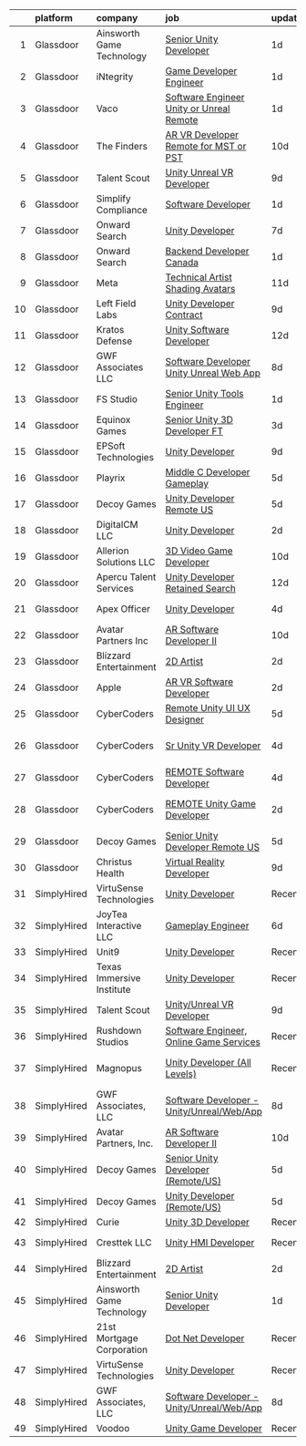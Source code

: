 

|    | platform    | company                   | job                                                                                                                                                                                                                                                                                                                                                                                                                                                                                                                                                                                                                                                                                                                                                                                                                                                                                                                                                                                                                                                                                                                                                                                                                                                                                                                                                                                                                                                                     | update_time   | location        |
|---:|:------------|:--------------------------|:------------------------------------------------------------------------------------------------------------------------------------------------------------------------------------------------------------------------------------------------------------------------------------------------------------------------------------------------------------------------------------------------------------------------------------------------------------------------------------------------------------------------------------------------------------------------------------------------------------------------------------------------------------------------------------------------------------------------------------------------------------------------------------------------------------------------------------------------------------------------------------------------------------------------------------------------------------------------------------------------------------------------------------------------------------------------------------------------------------------------------------------------------------------------------------------------------------------------------------------------------------------------------------------------------------------------------------------------------------------------------------------------------------------------------------------------------------------------|:--------------|:----------------|
|  1 | Glassdoor   | Ainsworth Game Technology | [Senior Unity Developer](https://www.glassdoor.com/partner/jobListing.htm?pos=103&ao=1110586&s=58&guid=000001832b5459acb05326bb36e82d3a&src=GD_JOB_AD&t=SR&vt=w&ea=1&cs=1_8630ee2d&cb=1662879292100&jobListingId=1008129987602&cpc=E1C07D31E98CBB16&jrtk=3-0-1gcll8melgrgj801-1gcll8mf5i9jr800-972bf3ba3b8bc65e--6NYlbfkN0AhTaXticpO8D1EV9nGWUa2G9Nr_0uERllJkF2KKfHsNEis5Ab9BZafCSD5DoBhiFBBiwyvwpWxkk7tU9HNFv4z9V7zrYdvnuY-ST2V-dPWOzeyccUGLpfJJaAtsZrOGKzIx6SG7aBt4Mh3VdCEyn_SthF_TMnoWv-Zk2JC471S9rYECohKpKwgG1N58Tfa-UpU8aDeWO6pTtx6V6s4VgaztCbDlmbDq4EFoUrrb4eoawN2EJ8uoFEYx5l-eLzaHydqtP3xXa5GY-ZYwj508zePMh7noC8yDMBgpJ5voEFciAO_o74_EzQj-zMQvIWDC_mi1xlhqB69qeIRbZ3ksMiNGJeZHKPYYj97k4kxcXQlyVBu4mHA6pV4C7AViSQvtS-wTRCy-ZA0UcDV7oWHTDyv-LL4AIR_D01jK-v3U7auR7tgeC-eVfxuMMNlqI7zRWekXOvxxSUobMhXbHY6HDdMlUCd69EDN8EOkZXI1EY4A92S3n-W4WXY2b3v5Xwn_ITuCc5PUeIqwA%3D%3D)                                                                                                                                                                                                                                                                                                                                                                                                                                                                                                                                                                                           | 1d            | Las Vegas, NV   |
|  2 | Glassdoor   | iNtegrity                 | [Game Developer Engineer](https://www.glassdoor.com/partner/jobListing.htm?pos=113&ao=1110586&s=58&guid=000001832b5459acb05326bb36e82d3a&src=GD_JOB_AD&t=SR&vt=w&ea=1&cs=1_4bf0de60&cb=1662879292102&jobListingId=1008129780323&cpc=1CBFC3E34E2A31FF&jrtk=3-0-1gcll8melgrgj801-1gcll8mf5i9jr800-4573d5f5e8c55fc0--6NYlbfkN0C7QpSfatUTTt_pWYjh4fmCixpaZixxEgk6WqG2e9JFSn8PLDX21so4BUVMbM-nBKhUj69Sr6OpTqYDA7c7087Zkx1rCN74-lugdvlBewCd_1ZIW96wtt_ZQBL96XnFuywy5_D_RtQVA2RWdPeLXY6wv17lUkoo63IjPOysvG-AS5xisPuiO1ZcwYqzUtykwDi3bKq62WQylCzpTUnNHVDKGhADEOtHQisIrLTcYsKb13sYWvXE1fhYJo77vhr97ESEJ5Rpo67bLCn0LOlENWazJEeVj9ef_4JzcIYOVd8H1uCcBsAx7qbQOBdhQT_jwK0lim00OVhFaQtMgjpSMKN2wKHfOZ04jRu8agsILsZgUX1EuI5g8T4XbWK1v6ZgwjMJeoXR8ogqCdT3IiKNNxT-TY5bkOICsw1hEIBXYT6MaUWyqdDBkWpDvyHzlWrZjfg69ey-_ngQaIlMSoIvqAUfV2kdr3hBuFmRUFPFPEN9k5Yvuh7yf3yDUdcSg4qXUjh35JiZJIUutw%3D%3D)                                                                                                                                                                                                                                                                                                                                                                                                                                                                                                                                                                                          | 1d            | Las Vegas, NV   |
|  3 | Glassdoor   | Vaco                      | [Software Engineer  Unity or Unreal    Remote](https://www.glassdoor.com/partner/jobListing.htm?pos=111&ao=1110586&s=58&guid=000001832b5459acb05326bb36e82d3a&src=GD_JOB_AD&t=SR&vt=w&ea=1&cs=1_0796f7d4&cb=1662879292102&jobListingId=1008129759335&cpc=9DC6E4D8324653EE&jrtk=3-0-1gcll8melgrgj801-1gcll8mf5i9jr800-ae75da19b53ce8d3--6NYlbfkN0D_sybMACCpf9B-677oK5j6rPldVB6BlrVvFjO_o-GJZbzuF-qh4PxErFUqfUsv_6v4OLnkcKvTjmMS6FD75hgLkRWnsyQoMe0_VxidUAhqUUo354J5mDn5dDhics1USxy8UxWfW-Q7zqedcnVTJblB8A2XoxauHqTd6UaLDWpjTkw5sGUAbCM0Kh_LV5LeSX3S-4zd8Ot0AWbmA-wfr0Jgnt2up8mzzWXNw2X9kAzBjGhRuCc6-niMoNCeh8tDpB0SB1aBGF5aOhSRHBr1Pg-g1EGND7VIhDKZbmBcO61MIT1jnd6_oDkZs6GVhq72Wbxp-1pQoFfMlClEyX9ZFd38abjfZgj-8f-E3iWMqyy3KDi9nCC-uAN-ulzLntgYuK_KCiNmXNC_MeYgIo83gtznELnp7Rpccz8vHMoEVpLtkhDtFEMyrcW4UiQkNX8sejQ4xNMulyCct0B1rcgOrloZ0qMcoeiH7ykEQJBepK4EplSTLVdhHzzpZCctQVHBkBgo_XMGzppjCrX2b5ozBABFZRuxIqcBqMWbPmFXbbH1-w%3D%3D)                                                                                                                                                                                                                                                                                                                                                                                                                                                                                                                                     | 1d            | Remote          |
|  4 | Glassdoor   | The Finders               | [AR VR Developer   Remote for MST or PST](https://www.glassdoor.com/partner/jobListing.htm?pos=117&ao=1110586&s=58&guid=000001832b5459acb05326bb36e82d3a&src=GD_JOB_AD&t=SR&vt=w&ea=1&cs=1_1987b004&cb=1662879292102&jobListingId=1008106385070&cpc=654405A9B1E0A9F5&jrtk=3-0-1gcll8melgrgj801-1gcll8mf5i9jr800-76e8d4ed4d326d96--6NYlbfkN0AYo_ysEmi-N9D-g6x4hDoxwWbDzILIh7p3iecCghkOgCCQ9Hjx-p_46PTVF05XzNP5Z5K71OiC6zoUMdSW3LZvMzecx9XPoBXy4TghAeCSdb8dXvKrDUkzgIaCWvmYeo1SeQbGFdI4NQnpIbRQDunnf92V0Ep1OSri4gPT5T2YNh8Y-j5fvXhZ7qLhd99Y6x8MNP0_YNz5Ut1ncTeWQy3RtlpGhR7RJkMkPLPVqPaTrtbB_ueQez3EkOylMzhitbkdvNeQPguoL4s-XT7qNrkV-byJpYBDg5kJJxYNl1115gCSM_FoGhnLJzfis2M0JX9mR9d8DlsT0fTXUyiJBQ9uBubJzSXrykMLet9VQaxWDHuUMocPQdkZFahJqla5l1za0d2ggtPlUIuyrqSGr6lOmb0g2vRn0ZfAwjSBTfuf_7NKSETJELKNAWEKk0wARgEFCCHq4vRjUx1Sn6bA-IgAeVcsAiJ4ZwCW3h4BKeuMoM0WwJ1rg65VqfL7OE36t1vueKr5VjB6Og%3D%3D)                                                                                                                                                                                                                                                                                                                                                                                                                                                                                                                                                                          | 10d           | Arizona         |
|  5 | Glassdoor   | Talent Scout              | [Unity Unreal VR Developer](https://www.glassdoor.com/partner/jobListing.htm?pos=101&ao=1110586&s=58&guid=000001832b5459acb05326bb36e82d3a&src=GD_JOB_AD&t=SR&vt=w&ea=1&cs=1_0835fdd8&cb=1662879292100&jobListingId=1008110844337&cpc=D39918EEEC7506B0&jrtk=3-0-1gcll8melgrgj801-1gcll8mf5i9jr800-d659e18815655494--6NYlbfkN0DbYLs4CfwGVTREixwikAExK8n1pc1Nzb_WRRt8WdtLmAFSSOwFbSMQVZFwxe4jkqzK5cnFfaoEc2xZPA_HOhFUsXUTLM9luD2-CGF0V6rN2-waAaDc2ZtR3W5G1xvcC5u0WUog6f4P8yqyJ0zOTBMhNu0Y54jrDKPehcRXIaCR9T1WlAznPqQtGabNEysS6K0oEWWTZrBPZF5hfuYBWmLU9B4FRMQrv7XySRTTiYvFYKR4N8XxtJ_Vi2AEIEywj0rsdL9iEsNPOK2R6Yxhqkw3WDRP704aihyepPA-FtxKibQkbULxk7ZMRvTwfMlHhN_O5LAVa8Iyx_CXujmf3tvISJU6FWcjsMTjhCAx9DQUcp2RckVT_vtj0_xmrymiB5l0fP9D91SRpDXPVWVE96Qnc1Q0rLHRUqE5SswLoQjn0esUd1MT-oCFv457MG8wwgsjpzp1DIItcYYkzwNCQ8gh4QExJp59rmKP3faJ4BgB5GkKdQZviMcOr8-Ra-YUYuX8SsCJ2H3HOA%3D%3D)                                                                                                                                                                                                                                                                                                                                                                                                                                                                                                                                                                                        | 9d            | Remote          |
|  6 | Glassdoor   | Simplify Compliance       | [Software Developer](https://www.glassdoor.com/partner/jobListing.htm?pos=125&ao=1136043&s=58&guid=000001832b5459acb05326bb36e82d3a&src=GD_JOB_AD&t=SR&vt=w&ea=1&cs=1_6e957bce&cb=1662879292102&jobListingId=1008129954133&jrtk=3-0-1gcll8melgrgj801-1gcll8mf5i9jr800-6b6c59237973457b-)                                                                                                                                                                                                                                                                                                                                                                                                                                                                                                                                                                                                                                                                                                                                                                                                                                                                                                                                                                                                                                                                                                                                                                                | 1d            | Rockville, MD   |
|  7 | Glassdoor   | Onward Search             | [Unity Developer](https://www.glassdoor.com/partner/jobListing.htm?pos=105&ao=1110586&s=58&guid=000001832b5459acb05326bb36e82d3a&src=GD_JOB_AD&t=SR&vt=w&cs=1_8d2431d5&cb=1662879292100&jobListingId=1008115293704&cpc=61E17551093C17CB&jrtk=3-0-1gcll8melgrgj801-1gcll8mf5i9jr800-12f96406052cebf6--6NYlbfkN0B7YoEZZ2QAGDyEGGmBPAUWSHc1Mt3sMCn9FehKcWA3w0f8WX1n9N967XqX1pCIHHI3lQ3SH3VU3V8dBFOg6CDvpZ80tncqC9CbD9_my3Ou7X07my18Vope2VRsS9Nt7Ikv5dafj3LmcF52a-m8slckrqow7JgAEzOBt2nb1_iaIkYFBE_X6rlGcNftwFCGg-ti9cNg_dL0y9PYMIFtvj5lfASCBav-4G_wDX9j9u9Fqc4T0wDdd9gUhyp5STj397sN_JtvOkJ0WTwKCVFsGIHttdf4SqFAYptSn2sK0Z41X0YgrabT4V7NS4J97JP_qgQWK0tlseMie1JyMr4oBLBkTsuscwlL-sQRbt63WPUn5JBiOZY-iJPj_kxBz_fetHwuta9H9tDuuu0rZAM3zovIAHcsOe4T_suJsmjfVXqseOg1_Y8WYo4STyThQEmhwGoYp-vSIMdyuxJK7v8XweC-UToBXoO9Cs_VpN-ZxvlO95IzytFsMNW01LcHtVrbj4UazT6AoKEauPAl1CjiPuDNLL1MiCmHjCxAY5tphT62nJtp3xNtWY6uiP_Qc-OI-Q3nujGnE1oKMdtpb75pIa2vksDWDu1UI0PlDzENyFVa_iEssCqKBjAKKLUtFzuBVd6-BnFphjYRf4ckCofkJN8XytqjK7zZJWIFOaFDxfD7EkzF2tlN79Zh_fGvU2BNMfOrjzrsnUmBzLW0xdNOhx1QALcUc6_yCyNIEbPtAJYg8Tat7mpvdJPmW1PetKtAocq119OEyqZ1nrRhdmNlPGOXnznU8zs1n2sBuJqoBPwpLdaYN7JqpmmBlM_jmKWK_LayNPTG6T5j21JuGUjRnyWf1HQtDUqyH8BhQA2EE2cjSP19h63O92tIy0elQdp7vP9Rm_Bx72bscPFEYAexpSWfTIxZiWUQLHXr32YOlPmjS6kszKTpcBJUl4Jysn2OdCUgWPBEGBFVAcxJKmST2Rt4I6ti-BSe8v87nR7RcRzNCxeM_l3EDcwK)                                                                                                   | 7d            | Ontario, CA     |
|  8 | Glassdoor   | Onward Search             | [Backend Developer  Canada ](https://www.glassdoor.com/partner/jobListing.htm?pos=112&ao=1110586&s=58&guid=000001832b5459acb05326bb36e82d3a&src=GD_JOB_AD&t=SR&vt=w&cs=1_225f98e5&cb=1662879292101&jobListingId=1008129277669&cpc=D69957E0862862E0&jrtk=3-0-1gcll8melgrgj801-1gcll8mf5i9jr800-e2a2c0b552c19a36--6NYlbfkN0B7YoEZZ2QAGDyEGGmBPAUWSHc1Mt3sMCn9FehKcWA3wwfxcx19LEZnY8Y4HGhdxxpS3KFaZ0UOrG11EP25WyP7ulYeS8GVyGXeLLpvR3FjzLaaa-2hBhUho2m5vsHtlvRQ9wQhacVh8veuJEeFgzD-XST_vn3vjmk-edARtviHyaFahEOiYL6Uq2JJanfVVB59v-t3kT1Lw8Pa1sXjapWKMB3DEM6UsKtdpgb7yFzbHyqWpa0nh35eiAbMD_cJuY2XkkPi8Gt5DpagPEH6XdZAwIl7DX_mLVFCXzomsoCT09leBTYt1hXID2KZFW3aBxe5NM7Zg112JtkZsXabRKepQ6nFVDretyCBWMH9bbESNZmvMHAQ-WBdYCe4DFz6h5LKpq0HVfqAlt0WcHXEddhihlwnRiauNHIY1kSsTClhG8-ntRcqsCkBfcZh8RTvr6R0FAsz59QyEef9DQyYTh-IQt5oG1lKcYBgmY87tcMrXx36O5lSl6BG8wCzVMjz1a_29gZ25nbV4F-eKSfYr9eBwPqtUKXivZuRwXgKS2oCmNhmq5HiKZH2aHSiv-g8gKLdxfkzifEVIPLMoERFBsGM4EyGKrrtyvIF3lis3UGor3hQU1BFauuXg8mSYLVwJH7ihjrbonuTD-HGr40pMTn35zRsOso7CgiMvtktl55tN_Qr0Rm-FZnxrGJ6oX_dRaNvqxhaBVnJS-jy-j8Y2cc05CU7ruds1ia1pyFdnZHnasGEugzu7ZHYd-t35MiDRVZ6Lnff1co2ftutwVoiJ8CHgl2nxQ5pl6QXYbh3dp2iykpglK5ObS6zQwOMiRdyIVLqBrQrDo1u_-k3i8Jhk74flw4sauRIWUtU6J01BEKzXm5AucvSF1SxCGbi9dwRoxI3vK-2EnkBqaK89HquXKk7r1s21oL82hfUG2YHMuxlHNJAckNN7KRoKz-itwfZr1atJTHDGtTTXzD102ab7OvqhvDbX3_vRHte5jsVjK8EPFznbvkzgRRW)                                                                                        | 1d            | Ontario, CA     |
|  9 | Glassdoor   | Meta                      | [Technical Artist  Shading  Avatars ](https://www.glassdoor.com/partner/jobListing.htm?pos=107&ao=1110586&s=58&guid=000001832b5459acb05326bb36e82d3a&src=GD_JOB_AD&t=SR&vt=w&cs=1_db6026f7&cb=1662879292101&jobListingId=1008104919858&cpc=DE56C24FF6DEC286&jrtk=3-0-1gcll8melgrgj801-1gcll8mf5i9jr800-f15d80185ea8b6cb--6NYlbfkN0DYl4UJW4r1Vl7FEn6T9F-rD9lpC-0oMJVSiWjK_MGUd8e8cHXcpv6KPyjLHZEfqkWmIihMCJXc31fMADfN0gJ7IUkPxhTp1nyQtrbvzomRIl047Bd7eGennDhYyBKwa6LFWtvklSdcE7P7hOAfvItVNb7U6znhKcTIS6fI4UQgWLG352V_IizaADTTqeeBU46CHtIxToHsskjUb7qzBXuRnJGl-sY538AR4nZsmTG0HZZLPJpbNRbwy-Vwt8IdfDJptFq46vJ-LrT833J5JMX947Pe16RL05Edwb59Ro0KcDs5-YYpKsDflrNZB4V0unMBxPL5s3nKkMTKWe_Ux_a999JMh4UPtE_LjFHDF8AQP3esGvFbaCVZhkIwTUoMuIOU5mcBjTJCx0ZJBGMlWHgj_4UG8Huq6pPSWM0OQ2p-lkEwZh911wP8MwyZpPzN5Bfu7vFF7d2b2HsTaDFBm4rav4e_9k1tooICuY_WrSUVIm4bWtJUxQebQNMqcX7LTE1PLOqAtS8YjcH_4xWkx1_taCbD6IWKZKLYQ0JulqgUFELlV4mjHWleZ3vAkkEDMAx7iA_K3PBHrDfUR87mTdu1s0omhu_Qd_BQ50YyYD5m_rbWFiQ3rf9UBj4S7p9q3p2pWtUjIpKd6cF7s0dnfW8V1Rf0FgDMcbb-3i8saPMQEL6ZBRod31gTgG8JZNR4d_m_zz3xNXOFWGSJ92BzqB52lCharpkxYoRBWkEoLkgNJSnN5zfTac3tXEyS5vjZ-oxfWEERgZlHOGKGs8B-Ep5h8Fdc5mXdV0PJZEQipHUMrAFYhKDOScEe1JHRaGfK9GAKDvZvhqLiA8ZDsElJEqbHhxtm73Om2m4SH9n-GEuGsMl8jwOg7EUfDgRkyNBz8Bf31_vXl2jmxxUMzXsJPiEDTea5yb6nH6h1d5weWygSE8LuaXtUhWHZYU59aFaMivJaUGXaKXwhEHjhkuCvvxavx6mroL0ytZ7GLoBDl4ANwe7POtskzv8Jy_SPzTjx8WTsN_amzI-zy5rBLnXBXIWpLnB8x57W1sal76mHkNyMzKOguW54WvMTijUq2iS-Ewg%3D) | 11d           | Remote          |
| 10 | Glassdoor   | Left Field Labs           | [Unity Developer  Contract](https://www.glassdoor.com/partner/jobListing.htm?pos=119&ao=1136043&s=58&guid=000001832b5459acb05326bb36e82d3a&src=GD_JOB_AD&t=SR&vt=w&ea=1&cs=1_8e2e4543&cb=1662879292102&jobListingId=1008111940061&jrtk=3-0-1gcll8melgrgj801-1gcll8mf5i9jr800-53df68b10c2e1f48-)                                                                                                                                                                                                                                                                                                                                                                                                                                                                                                                                                                                                                                                                                                                                                                                                                                                                                                                                                                                                                                                                                                                                                                         | 9d            | Remote          |
| 11 | Glassdoor   | Kratos Defense            | [Unity Software Developer](https://www.glassdoor.com/partner/jobListing.htm?pos=122&ao=1136043&s=58&guid=000001832b5459acb05326bb36e82d3a&src=GD_JOB_AD&t=SR&vt=w&cs=1_5d662835&cb=1662879292102&jobListingId=1008101931678&jrtk=3-0-1gcll8melgrgj801-1gcll8mf5i9jr800-2d3690a76f145ad0-)                                                                                                                                                                                                                                                                                                                                                                                                                                                                                                                                                                                                                                                                                                                                                                                                                                                                                                                                                                                                                                                                                                                                                                               | 12d           | Orlando, FL     |
| 12 | Glassdoor   | GWF Associates  LLC       | [Software Developer   Unity Unreal Web App](https://www.glassdoor.com/partner/jobListing.htm?pos=104&ao=1110586&s=58&guid=000001832b5459acb05326bb36e82d3a&src=GD_JOB_AD&t=SR&vt=w&ea=1&cs=1_113f3c2d&cb=1662879292100&jobListingId=1008113847249&cpc=235F38378B0CF412&jrtk=3-0-1gcll8melgrgj801-1gcll8mf5i9jr800-4a432009221c1997--6NYlbfkN0CiXlXD9X9KmMK7S-b5IcFBvVIey8Qr_VUnbo48CIz6WLzcoSDqneRDku8QlUdN22kKDxpZipBu3R9SWpIpbnBOif_WyzSOpDPBLp8SH237hTTGLeXdTBRvKFfH9-fsxvk44MkMMdxDaDrE8b02UV5PqaRrbQQ8HJ-GwRkEgP4BK_mMhjuP4gDN18aeFvn0n15hZ6XRCqF7xshMOLNkwGzvyT_66RxW6joq3SdNwMI9c267EltClcy-TbazDU8M_QdhbVuiBJkOanupMJfi8xEF-O4Gk1Klnxj5L8TYlU_EUKQBbLiQYUpYiJc341h22Uzxg0KZHarxJ1AGo7qsfDPwwBWBLTPwEPIlj0YZK9eX0LroVf1Az0MsgFW8-WnyxFUa_DKONLHRfUpsU2GG9iLZ1wMjnw5n9PZDX26vYOh7vhXsk28l2caGgUvLzRoyMe7lmGi_K-sa4wMDCnuW_uNfddaqGMFbGoP2QZauJiFy4GnraDjvQWpKwu8cXBSKr7tt5VvDSTqcCL93t_2l6XWk)                                                                                                                                                                                                                                                                                                                                                                                                                                                                                                                                                                    | 8d            | Eatontown, NJ   |
| 13 | Glassdoor   | FS Studio                 | [Senior Unity Tools Engineer](https://www.glassdoor.com/partner/jobListing.htm?pos=123&ao=1136043&s=58&guid=000001832b5459acb05326bb36e82d3a&src=GD_JOB_AD&t=SR&vt=w&cs=1_b35cd211&cb=1662879292102&jobListingId=1008129987481&jrtk=3-0-1gcll8melgrgj801-1gcll8mf5i9jr800-e90264a352d14d9d-)                                                                                                                                                                                                                                                                                                                                                                                                                                                                                                                                                                                                                                                                                                                                                                                                                                                                                                                                                                                                                                                                                                                                                                            | 1d            | Remote          |
| 14 | Glassdoor   | Equinox Games             | [Senior Unity 3D Developer  FT ](https://www.glassdoor.com/partner/jobListing.htm?pos=121&ao=1136043&s=58&guid=000001832b5459acb05326bb36e82d3a&src=GD_JOB_AD&t=SR&vt=w&ea=1&cs=1_9e80e1e8&cb=1662879292102&jobListingId=1008123814500&jrtk=3-0-1gcll8melgrgj801-1gcll8mf5i9jr800-555ec9c15708c8c1-)                                                                                                                                                                                                                                                                                                                                                                                                                                                                                                                                                                                                                                                                                                                                                                                                                                                                                                                                                                                                                                                                                                                                                                    | 3d            | Remote          |
| 15 | Glassdoor   | EPSoft Technologies       | [Unity Developer](https://www.glassdoor.com/partner/jobListing.htm?pos=128&ao=1136043&s=58&guid=000001832b5459acb05326bb36e82d3a&src=GD_JOB_AD&t=SR&vt=w&cs=1_977b0cd4&cb=1662879292102&jobListingId=1008111985736&jrtk=3-0-1gcll8melgrgj801-1gcll8mf5i9jr800-693e9feaf90ae4f8-)                                                                                                                                                                                                                                                                                                                                                                                                                                                                                                                                                                                                                                                                                                                                                                                                                                                                                                                                                                                                                                                                                                                                                                                        | 9d            | Seattle, WA     |
| 16 | Glassdoor   | Playrix                   | [Middle C   Developer  Gameplay ](https://www.glassdoor.com/partner/jobListing.htm?pos=127&ao=1136043&s=58&guid=000001832b5459acb05326bb36e82d3a&src=GD_JOB_AD&t=SR&vt=w&cs=1_ff5d6959&cb=1662879292102&jobListingId=1008118610670&jrtk=3-0-1gcll8melgrgj801-1gcll8mf5i9jr800-3eeb4ef8963d6341-)                                                                                                                                                                                                                                                                                                                                                                                                                                                                                                                                                                                                                                                                                                                                                                                                                                                                                                                                                                                                                                                                                                                                                                        | 5d            | Remote          |
| 17 | Glassdoor   | Decoy Games               | [Unity Developer  Remote US ](https://www.glassdoor.com/partner/jobListing.htm?pos=118&ao=1136043&s=58&guid=000001832b5459acb05326bb36e82d3a&src=GD_JOB_AD&t=SR&vt=w&ea=1&cs=1_6921a446&cb=1662879292102&jobListingId=1008119531448&jrtk=3-0-1gcll8melgrgj801-1gcll8mf5i9jr800-9992df91de9ca1c1-)                                                                                                                                                                                                                                                                                                                                                                                                                                                                                                                                                                                                                                                                                                                                                                                                                                                                                                                                                                                                                                                                                                                                                                       | 5d            | Boston, MA      |
| 18 | Glassdoor   | DigitalCM LLC             | [Unity Developer](https://www.glassdoor.com/partner/jobListing.htm?pos=120&ao=1136043&s=58&guid=000001832b5459acb05326bb36e82d3a&src=GD_JOB_AD&t=SR&vt=w&ea=1&cs=1_1931f70c&cb=1662879292102&jobListingId=1008127157168&jrtk=3-0-1gcll8melgrgj801-1gcll8mf5i9jr800-aa3401c364fa0a9c-)                                                                                                                                                                                                                                                                                                                                                                                                                                                                                                                                                                                                                                                                                                                                                                                                                                                                                                                                                                                                                                                                                                                                                                                   | 2d            | Tampa, FL       |
| 19 | Glassdoor   | Allerion Solutions LLC    | [3D Video Game Developer](https://www.glassdoor.com/partner/jobListing.htm?pos=130&ao=1136043&s=58&guid=000001832b5459acb05326bb36e82d3a&src=GD_JOB_AD&t=SR&vt=w&ea=1&cs=1_c64fbbd3&cb=1662879292103&jobListingId=1008107385349&jrtk=3-0-1gcll8melgrgj801-1gcll8mf5i9jr800-c5265644ede30393-)                                                                                                                                                                                                                                                                                                                                                                                                                                                                                                                                                                                                                                                                                                                                                                                                                                                                                                                                                                                                                                                                                                                                                                           | 10d           | Remote          |
| 20 | Glassdoor   | Apercu Talent Services    | [Unity Developer  Retained Search ](https://www.glassdoor.com/partner/jobListing.htm?pos=106&ao=1110586&s=58&guid=000001832b5459acb05326bb36e82d3a&src=GD_JOB_AD&t=SR&vt=w&ea=1&cs=1_4f96e5f0&cb=1662879292101&jobListingId=1008100956513&cpc=6BF42D0955AE9A34&jrtk=3-0-1gcll8melgrgj801-1gcll8mf5i9jr800-29e150451bcc4fa2--6NYlbfkN0AZ3MYtYQWkBopVeycVr_1f1rDCs_k1mphEn014V5iC_uq83vDdE9n-Rdaz48ksWHHqArENbVwezk-6LjDCi4QZvlIRkQcK-Iy4D7AmZrXjOf6YOry7HDI8QD7rxlm29wwn0dY12nLTj7Euibn31sAF0ZhNZGxu9r3kTxXWMvnWwAUPSXvkawnAUWMSFTFlE8GYOMNSYGOtUpFKwa5pUvy8dbJ6mSzHCcKAiDD8XpjgVCjbVBQPHDo5SfsQzhw-BOrYALyXeo56AOk-AWTnV30p3dmIuhU13Fs6TuOg3gp598dJxgPWnqg8soknp9JcJfrKuoYV1bxJSXjnvj57RsxQuEhCG-p_XscGm4yUNneL3WN82El57rpVfFWyN8rolpKuTxEpAJdjWxh3r9XdsxcaaJGOfXql9nsy6FWjOoYbSTPGderdUJLNw8bVyD6YnKjw8z6s07vHuS5A0vhc0EDLaDjTjIq-gWP5OLj2blL6_9BWFK3S33Gs9Bt3OYHqBAXTXna1BXEUGSmXZrbKYCqK)                                                                                                                                                                                                                                                                                                                                                                                                                                                                                                                                                                            | 12d           | Irvine, CA      |
| 21 | Glassdoor   | Apex Officer              | [Unity Developer](https://www.glassdoor.com/partner/jobListing.htm?pos=129&ao=1136043&s=58&guid=000001832b5459acb05326bb36e82d3a&src=GD_JOB_AD&t=SR&vt=w&ea=1&cs=1_1a9d7d41&cb=1662879292103&jobListingId=1008120574581&jrtk=3-0-1gcll8melgrgj801-1gcll8mf5i9jr800-3507746c161b6dc0-)                                                                                                                                                                                                                                                                                                                                                                                                                                                                                                                                                                                                                                                                                                                                                                                                                                                                                                                                                                                                                                                                                                                                                                                   | 4d            | Las Vegas, NV   |
| 22 | Glassdoor   | Avatar Partners  Inc      | [AR Software Developer II](https://www.glassdoor.com/partner/jobListing.htm?pos=102&ao=1110586&s=58&guid=000001832b5459acb05326bb36e82d3a&src=GD_JOB_AD&t=SR&vt=w&ea=1&cs=1_10fddbee&cb=1662879292100&jobListingId=1008106665313&cpc=E8A829142AEC536E&jrtk=3-0-1gcll8melgrgj801-1gcll8mf5i9jr800-e7104cb7571e10bd--6NYlbfkN0CSE3POay3L6XNXi0aipSscdc1Zs2V3vZI2w3p7sV-Wv_VoR-XsUxX86YfQ56zr2X2DaYELFy_C3wUXcLlSNQY5XhgcS-qb-mOfK5GZmOQEQaCEWWGF4p6F_FMb-3_kziIFa6OePOYEvUBuJ-qJs-wjHE-bkIxGqY7SQZGqOKMNDw4LScBAKRt_vIAGn7gMza3_xfh5oZ3tECJXpbVTM6_hnXh-Vz6eYrXHmBVuMgpVP4JrKQVwsDyHETdpZ39EattcKz4AYYh19lCtQvLRbdwbXluciU70irM77hYOBC4d-BobWebLezEUK99NBiS0yNDxJqWrGqwpMaiy1Qz_BYYnzHV4dBdabb_L3bk0_I701Zp-FXPLS9lmS15v9thhwQpdNTcVBareqfsMtjipOCWfnhH6za0KNN3k_4OLLO4FXrAdqXWmFXt-0-KqIlE8aCQWL1XPHU79tNnQTCcObFkfugtTsydMh_-GWPB9x0tHVl0full9PNmleUSPoGL102xLAlcOBon1ig%3D%3D)                                                                                                                                                                                                                                                                                                                                                                                                                                                                                                                                                                                         | 10d           | Remote          |
| 23 | Glassdoor   | Blizzard Entertainment    | [2D Artist](https://www.glassdoor.com/partner/jobListing.htm?pos=126&ao=1136043&s=58&guid=000001832b5459acb05326bb36e82d3a&src=GD_JOB_AD&t=SR&vt=w&cs=1_a2a16731&cb=1662879292102&jobListingId=1008126791248&jrtk=3-0-1gcll8melgrgj801-1gcll8mf5i9jr800-1e1a183b619c93b7-)                                                                                                                                                                                                                                                                                                                                                                                                                                                                                                                                                                                                                                                                                                                                                                                                                                                                                                                                                                                                                                                                                                                                                                                              | 2d            | Irvine, CA      |
| 24 | Glassdoor   | Apple                     | [AR VR Software Developer](https://www.glassdoor.com/partner/jobListing.htm?pos=109&ao=1110586&s=58&guid=000001832b5459acb05326bb36e82d3a&src=GD_JOB_AD&t=SR&vt=w&cs=1_cefac67b&cb=1662879292101&jobListingId=1008126677941&cpc=654405A9B1E0A9F5&jrtk=3-0-1gcll8melgrgj801-1gcll8mf5i9jr800-e527cb2f84c44fb9--6NYlbfkN0BvKrLyj5gPmtZO9T8euul8TCxuuKNOtzRJOomxnwSEodTz2Bc-sPZlt2Zgji_QUXFbHyuQ1y3lsZHnwSXXBd2J6SY9eOlCz1ANQ24_Z-gnVMM7eFeZ0rlbr-9PRMIJArwoGbn075iqMtKW8x6xRfyuE1BVyGS9FAmoMc_mWmKaO1V6GB6otzO02vDcW9YCOblzMvjuy-1f_9AacsI7eR9kEJvffoKU7pAtFtNF67LphJhPmoR16qkX3S4EXGpRRId0GR-AiuxX9uoU9UlIhpzfWNp78v0aQ-DEDK9uZW9sQyPVryoVwp5qoLpkfVAu-MdiLpuFzCrDPOjXDm_u1au6uljFoTgEOHfjfRUPHlMxXuCiUvAUNL6N7L6t6jKFvxM8l-BZpXQ6TYsf3qolGtffM5PcQeo297n9CXdlRC2A0gqmV00hBe_xOb7x5Q77emaXxcIVKouRuJAGQ5s74aQaHMq9Q6o4K2lwnpiqDsaabci-idNm90vuUUNEQX_F8KW99yjhYDXLvokgElkMJVwG2_7i8wSwJuGgnT3NArQwdCR5Ta3RP5AC7N0tOmN0Mg_ZIvA2ZAfCuSSSw_vi88YCAKXKPLP9T57zyJ7yAwEJlmH_dpbZvm9cp0FNYoiCLqGmX9tBSWNqX_sN-mrRIh7CvRI2PrCdQtTaTWahd6-luptqftxloRx1mm_N0rtWXngl-mGJSpjHBYxq7kCDtq4qMoq7ZtJfC5eE8ncD987r9KjO3kNdULXYhDSgJ6GPE8NFEG3Uyexqv297-Fxi39EKtVY-rZQ9DSOdDu1CZLJXTHKHWVr8kxVv47NPQLo7Y0_X5XEheJpS46Sg8SOJHF97soDO7Vb2_Ot-S9fJWMRbkdaFa3iGd_DH0RsAWS9c8elICKUiHQ7fxdZv6hGsO09MRuJoI_HhXjnw7jHZAJ69sMlDPQ_trpqYt7v8yfql1O8%3D)                                                                                                                                            | 2d            | Cupertino, CA   |
| 25 | Glassdoor   | CyberCoders               | [Remote Unity UI UX Designer](https://www.glassdoor.com/partner/jobListing.htm?pos=116&ao=1110586&s=58&guid=000001832b5459acb05326bb36e82d3a&src=GD_JOB_AD&t=SR&vt=w&ea=1&cs=1_d19a9c0f&cb=1662879292102&jobListingId=1008118858148&cpc=32EE424DE2B657EB&jrtk=3-0-1gcll8melgrgj801-1gcll8mf5i9jr800-4489f95cc6aa19e3--6NYlbfkN0CpFJQzrgRR8WqXWK1qKKEqALWJw739KlKqr2H-MSI4eoBlI4EFrmor2FYZMP3muM2jIErn2TD3DTuro3--HS3K5nTn9yWYE9sBCqrweJLoWulvyeUYjt7A5rtcm01qv8lok_ZsYtZLunUQsV55N4mhhUu37XKm70EUWRsqr497UbCjQyRYkS1gFxQ-GItL2KjKZwiNtnQKKr1EpOnsNGTMoM4CenkFuupU3MUd1XdTAm-6P0jBUxID22IkORxHJ-jWSs-1RCtf_T6ExoPTlSoMh6uuCpNdopCS5Av6uYSJlCqv5RG4ibCBTmPIClPWZHbVoZwJbZ5znVNdhteTqFYb-OSQ9B_viy-p6i-x3TpXjMVO1lecobfxAglw2nuwtCT6yUdXp4e_mNWfyE9jdaMpLHPGuMb1upwfy8uYsKbZ-PAeri2xQzfLkB0H4U7ftDUsTKEgaSddh11ldb1_U8HL3vHiNUnKnEDBarmYA0zPwL2Wsul_XKinGl1utvVsHZ0pP8DJD0aO23J82HQxDzWDmpxuBXYBlk-PxxOg7d73RX6zKI14l2kXJsgb7qv2DOn-pXfzt6s8xvu0EB8LIa6AuAjr-peXPt24oqrPyyXizrL0UO5PUiPXdbW_s2FmPghKbyVTc_g3L3rJA9kNbtCYbMvpnHDPiLBYw6vzKW-jsz56g86Ne3qxxsQFD0vEr8Dw-pnwCt_gb1urNNvDDgWVe_mV4ydw7nvQQh1CzB5S84shCvXfnuw178W_xEmMu1FHm8siFVdbvxnOUmSpkkyPO20IQxHmzAUTDhUZKzlRwxb_tAqgEj0lCo3oDr3w2MRV4O9Kny2PDtVdLavgcaSB1PLta5gz7hy-IA6pGSE82s5czcvw5wZTi4JMSZU7Kg_YFtdpTfrMd4c4S-8VkVNrbABf-ejIug8hRPgh7APbodx2Zrx-kDc-RMV9VnFNdtTlzgjzQaygCqCqbSdV3ZkPp6sPt5lyCOa4bkpmh75s9Q%3D%3D)                                                                                      | 5d            | Austin, TX      |
| 26 | Glassdoor   | CyberCoders               | [Sr  Unity  VR  Developer](https://www.glassdoor.com/partner/jobListing.htm?pos=114&ao=1110586&s=58&guid=000001832b5459acb05326bb36e82d3a&src=GD_JOB_AD&t=SR&vt=w&ea=1&cs=1_0000e519&cb=1662879292102&jobListingId=1008121399360&cpc=FA84DF7EA1EC2398&jrtk=3-0-1gcll8melgrgj801-1gcll8mf5i9jr800-1b57b942a08c01a4--6NYlbfkN0CpFJQzrgRR8WqXWK1qKKEqALWJw739KlKqr2H-MSI4eoBlI4EFrmor2FYZMP3muM3b7ixLItdhif6tO6LKs7U8ZN47Q-qUMdDOH0TRIB9glu52wHWFw7WGg69Q7aGLVZJTRMSnxe8iNpruyHF_5zr5aWLxZBdbRr3PumadwGS_lJ1IxwOnShvq2w3yFGHBM6ikjVrgPF5U3OzB0nWhjgB-8EHmNyn7S011DbkjJs4OvPJbdBdGMp2G0qmdBn3J32HKRAu8H9daom0u8EyaX4lzxwDiC1nYxfu4Z9WB53AKQ4iICuo5dxELzQyRWUXGE2fvKcFyT60nSyirYsz9h7Ynnny33GiO4VHBHjUjYzrhK49KVA3IzkzIlbPNMTKZrxpWIkVEd4JLp4GZnM7pUum3pNDA55ETXxVQOlBrZBN8QPcl7cFhjw_J4R6Vyk5nACHRnKV9I6rUn2VZ5WbKmN8Q0e-9dFAb6U8xwDyon_6u44h7rCwgGJExx2Wr8RhmA66Cd2-ucYDu0ZVfy0pt5eNa62h4sA9fwX6qD5EmgdPmYfZxfTLp3mFGPPtAqQT-YNyV5QXjo92_oXLAvbB1oUenYhUY08gFNEcgFS4i6cjBXNcyNjwTPYDksIZayoVrOgzAjDh0n8J-NTRxkXTs7d9-mBVgMVtzTPiTvpHlx4n0NtMYpe_dNqSCeBU-D1pvolsxnJ4oTA7-AJBXf58V4a7M9JZZIQ9gS5foHZ2UhthiOx57E-pFgqT9aRx8xOfoauVV8ic0pe09B4rvCsVHgporpamRspNWIVQH7S5QyLRzz6obFOh4TIww1gGqMapHivHlorJLFox6xq1BW29xsKPaZUxBm5Q1FuNmSN7O-dfwNaGLsqvlt8ygm7AnhYIGNywqEmgiORnkKeSeZZGYdyUCDlTwBbKaALEg854DOH3EqtSLINjuWPMySQIVJ4LRzC5-rM_qqd6bu_UJxsq5Jt3tE2Zo5kuy0fU%3D)                                                                                                       | 4d            | Los Angeles, CA |
| 27 | Glassdoor   | CyberCoders               | [REMOTE Software Developer](https://www.glassdoor.com/partner/jobListing.htm?pos=115&ao=1110586&s=58&guid=000001832b5459acb05326bb36e82d3a&src=GD_JOB_AD&t=SR&vt=w&ea=1&cs=1_cab61de4&cb=1662879292102&jobListingId=1008121398651&cpc=B076152010A3B66C&jrtk=3-0-1gcll8melgrgj801-1gcll8mf5i9jr800-c5e32d578686b0ac--6NYlbfkN0CpFJQzrgRR8WqXWK1qKKEqALWJw739KlKqr2H-MSI4eoBlI4EFrmor2FYZMP3muM3b7ixLItdhiXB4I763_by3M9BlDqlpleTb0RpsOPeVdYLcs7YWUHlTjgxdq1VkzmxtcXoQ4f3N1mfMhFwIZ-8UCwIIcuktv11K0te-zKib7KtiKbpkclV9eQplWIr5gguo0hU7WbHkFqGUZ2t6kDT7vni0WepIsAUNKxhkj3v1G5AIwYoXCyPzH8ShIbJGIwUdB7a9YOrSkhoOP1sqFfvMlPcYCZu-zyNHcBFxp074_gx5L6pWDsmJs12VKKn-BzFQbLLl8sLbx8wg1yBiRW_lDKGzeRI1TnMXSiZ01CxB0LIse77tDurt-Q8xnGJX4v4t7TkBOGD6PVn0QP-8wBtgHsn9X1jZZLgcKfpZudXISEqrXELP39F7bf4cauliVatkzv7-SxXryNOl4WsYYDmZX-5sLcALOBXyVNX-779Hkw_MZAk-fpKu5VpiXZvx-X1UTRrYVOf4_6hNC23NEqAADR2PCvOuzDAWkWtP_qXAkiCu5ji8N9qzaPX1TiNr9kNuMGjTG163MMQ78xRc3m7ymNrfR06Prd7jIu7gykKLhyKjduOSwLVpYQPjN8YRZj3CD2cvEGBvEI4bk-msElWuXWQsWpnM4SYxXEjzUC-tQUbQ7O_pcCZJ_SOyNOB4uncD0weCTggunYLHVttD3HQNH_QKQkGdZF5SNi1duUNh4Phe_kfeuQpTlRhjIquD31SwHcbUHAKK8nYF5VEeDedFAsw2XWqDvvZQ5nSsnXIzv8KZchXuwRE7qdwULZtdP6FwSqh4IrudlXUP37R6VcR1HBk-QeAA11O3fhkq7Ul1yEL7MAwexEN0Rq7V2zhPzkRMEoXd8lZfuoIcgulMLLJG0ElsSxyPTZTn6bfxh7c11MX4tZajC4N5j7hse2ryxMC4C7e2Et4lZoaRwASNjDm0CDiUTYi6o1TlkYaYlmPzqw%3D%3D)                                                                                        | 4d            | New York, NY    |
| 28 | Glassdoor   | CyberCoders               | [REMOTE Unity Game Developer](https://www.glassdoor.com/partner/jobListing.htm?pos=108&ao=1110586&s=58&guid=000001832b5459acb05326bb36e82d3a&src=GD_JOB_AD&t=SR&vt=w&ea=1&cs=1_39215ccf&cb=1662879292101&jobListingId=1008127129422&cpc=B076152010A3B66C&jrtk=3-0-1gcll8melgrgj801-1gcll8mf5i9jr800-2c77410aba9d666a--6NYlbfkN0CpFJQzrgRR8WqXWK1qKKEqALWJw739KlKqr2H-MSI4eoBlI4EFrmor2FYZMP3muM34qu0IycSRsU3N1vAYwXb5Sfe4Rs-6wN_4MnIlpYuR1eMqzA5LbxfNIXJm_Ch4rio3V2Cqmym_J3f25K2cVjrk2KMsBjhNYRN7fjC97zmpKdOa1MLEuS2L6GBfet7UP6skyo4whWTAwU8rv5xTRoyw2HXtjTEFpvMu_payC7tPv7No0p9IJSfg3HEbuDQEuMYQYix30BIjZCif7IRzfAj3_0O5sVCNcSTphmWZownvvkvMJHXEMM35ZDM2BrztlX-MJAM8R4cVnR66MPl2dONcXQcPRwnCRZdCF4-rP2-2OxcNE4DOgEmMGoQESW4UPxwUQjFeQVkVehoMkfXKuhH0CtJ4fuEfB1uOER4-B4mcI88oICQqxXJY3UPGl13eD0Ep_MvsV9KtiilRzB9VipNaUF355Hv_IcwNNxBS5qsbJsm1wh2G39p219JmcDfut0hLxwl8BpStfs6N4c7OD84L4YRQcwBp6xS5XbTo0R83sS7OJxJJJqXScKtoefR89maKOZ3RNzsF_Y2CQzcWEznxpW5MUrIflOdnaZ8xkdn2YcLu9jKL52QMoMxf3YPRPg60AUHsGF7dRlXAYh5TS_w_ISwk-4LfnkTbYff0TZtzizY4f71SUuaRm_sr14Fsplf3TNIupoqv-t5pTRcdTUWzc00IZRZh8TIOkIOqToKms8dxzDoC5tVVLQID1HW2GPQQAODHbQw6kYDa7zsLRmrZUo2yOymP8Suuk1NtSweD-oQFWkKXgMLJQmBDxSl9vcdBXVsci3K4yn0CIguHn4qoHl5GvZeRzUUXuxXfa1qG2KG3o-i-R7pKoSIPNCkUMSQFMDQGFQMVhUy0MpZhKG5MMVhJW9u5r8ZEtcPBj2XBYNkpDO9IOY6ufmZOPl4wMaONinqk7Hd-ckFp0dxjgSrkez2amkksNoSZWjCyi0eVXcfr_8Um7wUOQjTWxgZgYks%3D)                                                                    | 2d            | Los Angeles, CA |
| 29 | Glassdoor   | Decoy Games               | [Senior Unity Developer  Remote US ](https://www.glassdoor.com/partner/jobListing.htm?pos=124&ao=1136043&s=58&guid=000001832b5459acb05326bb36e82d3a&src=GD_JOB_AD&t=SR&vt=w&ea=1&cs=1_9eb80205&cb=1662879292102&jobListingId=1008119531461&jrtk=3-0-1gcll8melgrgj801-1gcll8mf5i9jr800-6ce9ad91f139a37e-)                                                                                                                                                                                                                                                                                                                                                                                                                                                                                                                                                                                                                                                                                                                                                                                                                                                                                                                                                                                                                                                                                                                                                                | 5d            | Boston, MA      |
| 30 | Glassdoor   | Christus Health           | [Virtual Reality Developer](https://www.glassdoor.com/partner/jobListing.htm?pos=110&ao=1110586&s=58&guid=000001832b5459acb05326bb36e82d3a&src=GD_JOB_AD&t=SR&vt=w&cs=1_463c3b1d&cb=1662879292101&jobListingId=1008109636495&cpc=D2F1DE17EE1F43B9&jrtk=3-0-1gcll8melgrgj801-1gcll8mf5i9jr800-7532e83fd44a413e--6NYlbfkN0DJ9JRso26i2D4tQcfl1gtFXJkAeNCKWTrBM27lH9GOblpLlfXdLf9Oa44B845qjcfg9EnfdyU5JUoPPudWc5vZTOrT9P57j4xw7V0eiNlNbZ9YwZY4lvNNJ3z_87j3twfBIEBy-p9_urdH41yj96TxS3thBE-u50c2zijZRekBza1UMWs-NsO3d0WqfhMxgvAYTUqUeoDvGQWLGabInPghfsLBbxG99TZk1kw3tj_ntqxR69jBMhaG45U5npTtrYgXSSix734RLJOhacs7lUYRGf6JLVMo0mC9mChBFmP7vUP017gQRpqJ80UuwWw5kjxrrqg-wr2asAj7q2DCxuMUYoZH3kQffdjvdweuzgs5j6aOveckUWuaToEkflHP91KTBWuNuNDATovPNc2XsNw6LkSLJdebpvBa1YsDUhEALOKmh8O0gI-9vqGh6L85WxbDV9pQPYPe2TZV1HY-oRneBK8B1Cbsl10CASqic8ReUYPPspvZMXw3-qyCK0jplOxyhqKoyygFApQkWScfyDGaoGNWtU7tJfwXETe3cPPEWjZu-nR4emS1DJ5Tpz5kKDM%3D)                                                                                                                                                                                                                                                                                                                                                                                                                                                                                                                                           | 9d            | Irving, TX      |
| 31 | SimplyHired | VirtuSense Technologies   | [Unity Developer](https://www.simplyhired.com/job/nXiiiPVODUhyXF5YW52_oiBdLIIQsth9p1UdTKRxz1SnuRzglQgrOQ?q=unity+developer)                                                                                                                                                                                                                                                                                                                                                                                                                                                                                                                                                                                                                                                                                                                                                                                                                                                                                                                                                                                                                                                                                                                                                                                                                                                                                                                                             | Recently      | Peoria, IL      |
| 32 | SimplyHired | JoyTea Interactive LLC    | [Gameplay Engineer](https://www.simplyhired.com/job/nSd8wyPd1BtZ4YHRzs_v7Ddn7VM-oPPT_2p552OvtdQaFNAjuryJUA?q=unity+developer)                                                                                                                                                                                                                                                                                                                                                                                                                                                                                                                                                                                                                                                                                                                                                                                                                                                                                                                                                                                                                                                                                                                                                                                                                                                                                                                                           | 6d            | Los Angeles, CA |
| 33 | SimplyHired | Unit9                     | [Unity Developer](https://www.simplyhired.com/job/y-Xlli23tahWEHyOjsWynMj-4bQiKCIV7aRRBICMzN3Yog9PCTXh3Q?q=unity+developer)                                                                                                                                                                                                                                                                                                                                                                                                                                                                                                                                                                                                                                                                                                                                                                                                                                                                                                                                                                                                                                                                                                                                                                                                                                                                                                                                             | Recently      | Remote          |
| 34 | SimplyHired | Texas Immersive Institute | [Unity Developer](https://www.simplyhired.com/job/xsx4ESwUMkdjW7C0uYGMcHDZ2mGpny2HahBniUJtGFO86Bd48YzTXA?q=unity+developer)                                                                                                                                                                                                                                                                                                                                                                                                                                                                                                                                                                                                                                                                                                                                                                                                                                                                                                                                                                                                                                                                                                                                                                                                                                                                                                                                             | Recently      | Remote          |
| 35 | SimplyHired | Talent Scout              | [Unity/Unreal VR Developer](https://www.simplyhired.com/job/ASrrwJrQz4lyCiYTcEKqVjtfm6R5EPqhU7BeWXHcKaimmNsvsgCqnA?q=unity+developer)                                                                                                                                                                                                                                                                                                                                                                                                                                                                                                                                                                                                                                                                                                                                                                                                                                                                                                                                                                                                                                                                                                                                                                                                                                                                                                                                   | 9d            | Remote          |
| 36 | SimplyHired | Rushdown Studios          | [Software Engineer, Online Game Services](https://www.simplyhired.com/job/vXVLkeIBEThoA7hrIobF8FTEMD5rMTg1ZQAIoWT1NqPU-f96R8TzRA?q=unity+developer)                                                                                                                                                                                                                                                                                                                                                                                                                                                                                                                                                                                                                                                                                                                                                                                                                                                                                                                                                                                                                                                                                                                                                                                                                                                                                                                     | Recently      | New York State  |
| 37 | SimplyHired | Magnopus                  | [Unity Developer (All Levels)](https://www.simplyhired.com/job/vPypX05jFCjXy9ymS1tlMhP8Zpx81wwzBDbU2anSTS_WypcGgAQCYg?q=unity+developer)                                                                                                                                                                                                                                                                                                                                                                                                                                                                                                                                                                                                                                                                                                                                                                                                                                                                                                                                                                                                                                                                                                                                                                                                                                                                                                                                | Recently      | Los Angeles, CA |
| 38 | SimplyHired | GWF Associates, LLC       | [Software Developer - Unity/Unreal/Web/App](https://www.simplyhired.com/job/0fzU28VLBIjtlZcX2mJyQYe8tpclvTALxwaHyooxec2GmbaBtEhVOQ?q=unity+developer)                                                                                                                                                                                                                                                                                                                                                                                                                                                                                                                                                                                                                                                                                                                                                                                                                                                                                                                                                                                                                                                                                                                                                                                                                                                                                                                   | 8d            | Eatontown, NJ   |
| 39 | SimplyHired | Avatar Partners, Inc.     | [AR Software Developer II](https://www.simplyhired.com/job/UeNDfsvrvGKqJT2_CcRkXhDQimk6kBmqp97LV9GSoNPJsJtnaRbEsA?q=unity+developer)                                                                                                                                                                                                                                                                                                                                                                                                                                                                                                                                                                                                                                                                                                                                                                                                                                                                                                                                                                                                                                                                                                                                                                                                                                                                                                                                    | 10d           | Remote          |
| 40 | SimplyHired | Decoy Games               | [Senior Unity Developer (Remote/US)](https://www.simplyhired.com/job/__Mph8W2i629r9sjpVTVsqSzGJmMgjQLjwA08GovxqWTTsb6YN7p5A?q=unity+developer)                                                                                                                                                                                                                                                                                                                                                                                                                                                                                                                                                                                                                                                                                                                                                                                                                                                                                                                                                                                                                                                                                                                                                                                                                                                                                                                          | 5d            | Boston, MA      |
| 41 | SimplyHired | Decoy Games               | [Unity Developer (Remote/US)](https://www.simplyhired.com/job/U4ikt_e15o-o97lbIa4lIJfTiq7T-nARHAmjGBTk5WJXDO6HJOKXPw?q=unity+developer)                                                                                                                                                                                                                                                                                                                                                                                                                                                                                                                                                                                                                                                                                                                                                                                                                                                                                                                                                                                                                                                                                                                                                                                                                                                                                                                                 | 5d            | Boston, MA      |
| 42 | SimplyHired | Curie                     | [Unity 3D Developer](https://www.simplyhired.com/job/nZ2Ym30ykgJCOuKOjDUvIuHGfuJWRhVKs8xgfTdLiMfzh2fdPaP2Ug?q=unity+developer)                                                                                                                                                                                                                                                                                                                                                                                                                                                                                                                                                                                                                                                                                                                                                                                                                                                                                                                                                                                                                                                                                                                                                                                                                                                                                                                                          | Recently      | Remote          |
| 43 | SimplyHired | Cresttek LLC              | [Unity HMI Developer](https://www.simplyhired.com/job/D1n38NmD8zPoR2jcDrMNhZmYIEMLpIUsOFYqFbux_2l4CmGmUc2EpQ?q=unity+developer)                                                                                                                                                                                                                                                                                                                                                                                                                                                                                                                                                                                                                                                                                                                                                                                                                                                                                                                                                                                                                                                                                                                                                                                                                                                                                                                                         | Recently      | Raymond, OH     |
| 44 | SimplyHired | Blizzard Entertainment    | [2D Artist](https://www.simplyhired.com/job/SpjQg9-PvboofN0JlAeM71jaQH3HpN8een9NhJPNcE2GrJiS1WEs9A?q=unity+developer)                                                                                                                                                                                                                                                                                                                                                                                                                                                                                                                                                                                                                                                                                                                                                                                                                                                                                                                                                                                                                                                                                                                                                                                                                                                                                                                                                   | 2d            | Irvine, CA      |
| 45 | SimplyHired | Ainsworth Game Technology | [Senior Unity Developer](https://www.simplyhired.com/job/XyR2lFkGOtGZirdMNxAVsAcJVorv2lKBLhHeC_qISXab_lct90KJfw?q=unity+developer)                                                                                                                                                                                                                                                                                                                                                                                                                                                                                                                                                                                                                                                                                                                                                                                                                                                                                                                                                                                                                                                                                                                                                                                                                                                                                                                                      | 1d            | Las Vegas, NV   |
| 46 | SimplyHired | 21st Mortgage Corporation | [Dot Net Developer](https://www.simplyhired.com/job/EGRQAiY53TICJxtUHsDSlq-KP4RKqfRCNocZFTvPJXMjLVDjyUcOEQ?q=unity+developer)                                                                                                                                                                                                                                                                                                                                                                                                                                                                                                                                                                                                                                                                                                                                                                                                                                                                                                                                                                                                                                                                                                                                                                                                                                                                                                                                           | Recently      | Knoxville, TN   |
| 47 | SimplyHired | VirtuSense Technologies   | [Unity Developer](https://www.simplyhired.com/job/nXiiiPVODUhyXF5YW52_oiBdLIIQsth9p1UdTKRxz1SnuRzglQgrOQ?q=unity+developer)                                                                                                                                                                                                                                                                                                                                                                                                                                                                                                                                                                                                                                                                                                                                                                                                                                                                                                                                                                                                                                                                                                                                                                                                                                                                                                                                             | Recently      | Peoria, IL      |
| 48 | SimplyHired | GWF Associates, LLC       | [Software Developer - Unity/Unreal/Web/App](https://www.simplyhired.com/job/0fzU28VLBIjtlZcX2mJyQYe8tpclvTALxwaHyooxec2GmbaBtEhVOQ?q=unity+developer)                                                                                                                                                                                                                                                                                                                                                                                                                                                                                                                                                                                                                                                                                                                                                                                                                                                                                                                                                                                                                                                                                                                                                                                                                                                                                                                   | 8d            | Eatontown, NJ   |
| 49 | SimplyHired | Voodoo                    | [Unity Game Developer](https://www.simplyhired.com/job/NLFQkH33HD_35Ds9kXakUpzo0YFJySLM-k9B6PMS8pvyK5pcffPR_g?q=unity+developer)                                                                                                                                                                                                                                                                                                                                                                                                                                                                                                                                                                                                                                                                                                                                                                                                                                                                                                                                                                                                                                                                                                                                                                                                                                                                                                                                        | Recently      | Remote          |